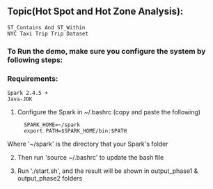 ## Topic(Hot Spot and Hot Zone Analysis):  

    ST_Contains And ST_Within  
    NYC Taxi Trip Trip Dataset

### To Run the demo, make sure you configure the system by following steps:

### Requirements:
    Spark 2.4.5 +  
    Java-JDK

1. Configure the Spark in ~/.bashrc (copy and paste the following)

         SPARK_HOME=~/spark
         export PATH=$SPARK_HOME/bin:$PATH

Where '~/spark' is the directory that your Spark's folder

2. Then run 'source ~/.bashrc' to update the bash file

3. Run './start.sh', and the result will be shown in output_phase1 & output_phase2 folders
